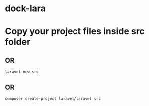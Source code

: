 # dock-lara

# Copy your project files inside src folder
## OR


```
laravel new src
```

## OR

```
composer create-project laravel/laravel src
```
